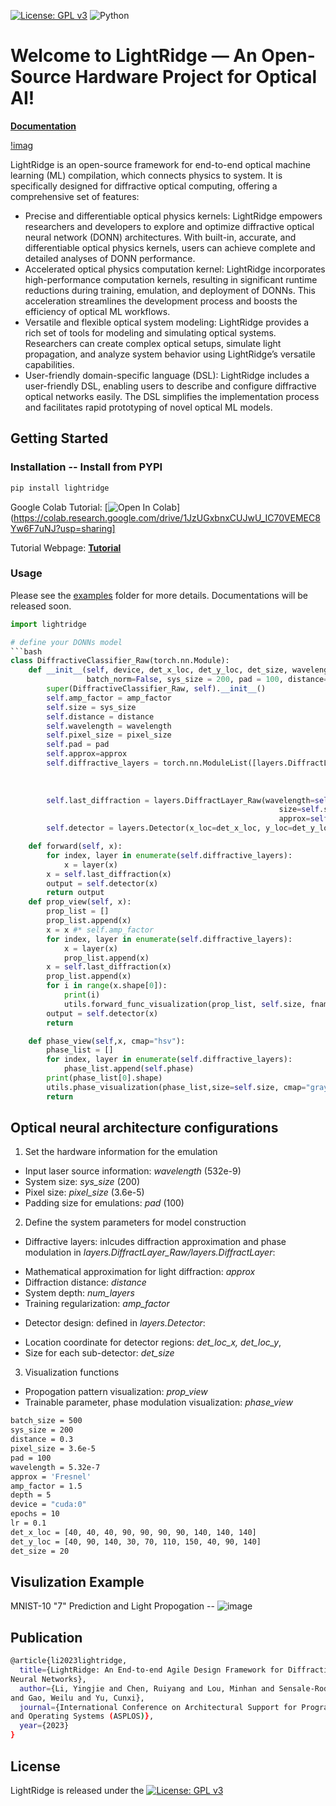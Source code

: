 [![License: GPL 
v3](https://img.shields.io/badge/License-GPLv3-blue.svg)](https://www.gnu.org/licenses/gpl-3.0)
![Python](https://img.shields.io/badge/python-3670A0?style=for-the-badge&logo=python&logoColor=ffdd54)

# Welcome to LightRidge — An Open-Source Hardware Project for Optical AI!
[**Documentation**](https://lightridge.github.io/lightridge/index.html#) 

[!imag](https://lightridge.github.io/lightridge/_images/lightridge_flow.png)

LightRidge is an open-source framework for end-to-end optical machine learning (ML) 
compilation, which connects physics to system. It is specifically designed for 
diffractive optical computing, offering a comprehensive set of features:

- Precise and differentiable optical physics kernels: LightRidge empowers researchers 
and developers to explore and optimize diffractive optical neural network (DONN) 
architectures. With built-in, accurate, and differentiable optical physics kernels, 
users can achieve complete and detailed analyses of DONN performance.
- Accelerated optical physics computation kernel: LightRidge incorporates 
high-performance computation kernels, resulting in significant runtime reductions 
during training, emulation, and deployment of DONNs. This acceleration streamlines the 
development process and boosts the efficiency of optical ML workflows.
- Versatile and flexible optical system modeling: LightRidge provides a rich set of 
tools for modeling and simulating optical systems. Researchers can create complex 
optical setups, simulate light propagation, and analyze system behavior using 
LightRidge’s versatile capabilities.
- User-friendly domain-specific language (DSL): LightRidge includes a user-friendly 
DSL, enabling users to describe and configure diffractive optical networks easily. The 
DSL simplifies the implementation process and facilitates rapid prototyping of novel 
optical ML models.


## Getting Started

### Installation -- Install from PYPI

```bash
pip install lightridge
```
 

Google Colab Tutorial: [![Open In 
Colab](https://colab.research.google.com/assets/colab-badge.svg)](https://colab.research.google.com/drive/1JzUGxbnxCUJwU_IC70VEMEC8Yw6F7uNJ?usp=sharing]

Tutorial Webpage: 
[**Tutorial**](https://lightridge.github.io/lightridge/lightridge_tutorial_ASPLOS24_AE.html)


### Usage
Please see the [examples](examples/) folder for more details. Documentations will be 
released soon.
```python
import lightridge

# define your DONNs model
```bash
class DiffractiveClassifier_Raw(torch.nn.Module):
    def __init__(self, device, det_x_loc, det_y_loc, det_size, wavelength=5.32e-7, pixel_size=0.000036,
                 batch_norm=False, sys_size = 200, pad = 100, distance=0.1, num_layers=2, amp_factor=6, approx="Fresnel3"):
        super(DiffractiveClassifier_Raw, self).__init__()
        self.amp_factor = amp_factor
        self.size = sys_size
        self.distance = distance
        self.wavelength = wavelength
        self.pixel_size = pixel_size
        self.pad = pad
        self.approx=approx
        self.diffractive_layers = torch.nn.ModuleList([layers.DiffractLayer_Raw(wavelength=self.wavelength, pixel_size=self.pixel_size,
                                                                                    size=self.size, pad = self.pad, distance=self.distance,
                                                                                    amplitude_factor = amp_factor, approx=self.approx,
                                                                                    phase_mod=True) for _ in range(num_layers)])
        self.last_diffraction = layers.DiffractLayer_Raw(wavelength=self.wavelength, pixel_size=self.pixel_size,
                                                            size=self.size, pad = self.pad, distance=self.distance,
                                                            approx=self.approx, phase_mod=False)
        self.detector = layers.Detector(x_loc=det_x_loc, y_loc=det_y_loc, det_size=det_size, size=self.size)

    def forward(self, x):
        for index, layer in enumerate(self.diffractive_layers):
            x = layer(x)
        x = self.last_diffraction(x)
        output = self.detector(x)
        return output
    def prop_view(self, x):
        prop_list = []
        prop_list.append(x)
        x = x #* self.amp_factor
        for index, layer in enumerate(self.diffractive_layers):
            x = layer(x)
            prop_list.append(x)
        x = self.last_diffraction(x)
        prop_list.append(x)
        for i in range(x.shape[0]):
            print(i)
            utils.forward_func_visualization(prop_list, self.size, fname="mnist_%s.pdf" % i, idx=i, intensity_plot=False)
        output = self.detector(x)
        return

    def phase_view(self,x, cmap="hsv"):
        phase_list = []
        for index, layer in enumerate(self.diffractive_layers):
            phase_list.append(self.phase)
        print(phase_list[0].shape)
        utils.phase_visualization(phase_list,size=self.size, cmap="gray", fname="prop_view_reflection.pdf")
        return
```


## Optical neural architecture configurations

1. Set the hardware information for the emulation

*   Input laser source information: *wavelength* (532e-9)
*   System size: *sys_size* (200)
*   Pixel size: *pixel_size* (3.6e-5)
*   Padding size for emulations: *pad* (100)

2.   Define the system parameters for model construction

*   Diffractive layers: inlcudes diffraction approximation and phase modulation in 
*layers.DiffractLayer_Raw/layers.DiffractLayer*:
  - Mathematical approximation for light diffraction: *approx*
  - Diffraction distance: *distance*
  - System depth: *num_layers*
  - Training regularization: *amp_factor*


*   Detector design: defined in *layers.Detector*:
  - Location coordinate for detector regions: *det_loc_x,
det_loc_y*,
  - Size for each sub-detector: *det_size*





3.   Visualization functions
*    Propogation pattern visualization: *prop_view*
*    Trainable parameter, phase modulation visualization: *phase_view*

```bash
batch_size = 500
sys_size = 200
distance = 0.3
pixel_size = 3.6e-5
pad = 100
wavelength = 5.32e-7
approx = 'Fresnel'
amp_factor = 1.5
depth = 5
device = "cuda:0"
epochs = 10
lr = 0.1
det_x_loc = [40, 40, 40, 90, 90, 90, 90, 140, 140, 140]
det_y_loc = [40, 90, 140, 30, 70, 110, 150, 40, 90, 140]
det_size = 20
```

## Visulization Example

MNIST-10 "7" Prediction and Light Propogation --
![image](https://lightridge.github.io/lightridge/_images/lightridge_tutorial_ASPLOS24_21_1.png)


## Publication
```bash
@article{li2023lightridge,
  title={LightRidge: An End-to-end Agile Design Framework for Diffractive Optical 
Neural Networks},
  author={Li, Yingjie and Chen, Ruiyang and Lou, Minhan and Sensale-Rodriguez, Berardi 
and Gao, Weilu and Yu, Cunxi},
  journal={International Conference on Architectural Support for Programming Languages 
and Operating Systems (ASPLOS)},
  year={2023}
}
```

## License
LightRidge is released under the [![License: GPL 
v3](https://img.shields.io/badge/License-GPLv3-blue.svg)](https://www.gnu.org/licenses/gpl-3.0)
